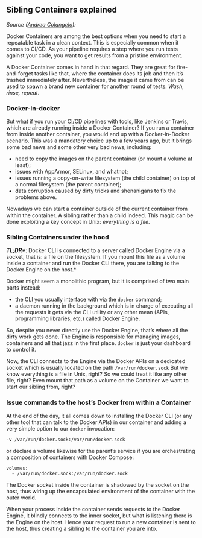 ## Sibling Containers explained

*Source ([Andrea Colangelo](https://medium.com/@andreacolangelo?source=post_page-----27dc02ff2686----------------------)):*

Docker Containers are among the best options when you need to start a repeatable task in a clean context. This is especially common when it comes to CI/CD. As your pipeline requires a step where you run tests against your code, you want to get results from a pristine environment.

A Docker Container comes in hand in that regard. They are great for fire-and-forget tasks like that, where the container does its job and then it’s trashed immediately after. Nevertheless, the image it came from can be used to spawn a brand new container for another round of tests. *Wash, rinse, repeat*.

### Docker-in-docker

But what if you run your CI/CD pipelines with tools, like Jenkins or Travis, which are already running inside a Docker Container? If you run a container from inside another container, you would end up with a Docker-in-Docker scenario. This was a mandatory choice up to a few years ago, but it brings some bad news and some other very bad news, including:

* need to copy the images on the parent container (or mount a volume at least);
* issues with AppArmor, SELinux, and whatnot;
* issues running a copy-on-write filesystem (the child container) on top of a normal filesystem (the parent container);
* data corruption caused by dirty tricks and shenanigans to fix the problems above.

Nowadays we can start a container outside of the current container from within the container. A sibling rather than a child indeed. This magic can be done exploiting a key concept in Unix: *everything is a file*.

### Sibling Containers under the hood

***TL;DR\****: Docker CLI is connected to a server called Docker Engine via a socket, that is: a file on the filesystem. If you mount this file as a volume inside a container and run the Docker CLI there, you are talking to the Docker Engine on the host.*

Docker might seem a monolithic program, but it is comprised of two main parts instead:

* the CLI you usually interface with via the `docker` command;
* a daemon running in the background which is in charge of executing all the requests it gets via the CLI utility or any other mean (APIs, programming libraries, etc.) called Docker Engine.

So, despite you never directly use the Docker Engine, that’s where all the dirty work gets done. The Engine is responsible for managing images, containers and all that jazz in the first place. `docker` is just your dashboard to control it.

Now, the CLI connects to the Engine via the Docker APIs on a dedicated socket which is usually located on the path `/var/run/docker.sock` But we know everything is a file in Unix, right? So we could treat it like any other file, right? Even mount that path as a volume on the Container we want to start our sibling from, right?

### Issue commands to the host’s Docker from within a Container

At the end of the day, it all comes down to installing the Docker CLI (or any other tool that can talk to the Docker APIs) in our container and adding a very simple option to our `docker` invocation:

```
-v /var/run/docker.sock:/var/run/docker.sock
```

or declare a volume likewise for the parent’s service if you are orchestrating a composition of containers with Docker Compose:

```
volumes:      
  - /var/run/docker.sock:/var/run/docker.sock
```

The Docker socket inside the container is shadowed by the socket on the host, thus wiring up the encapsulated environment of the container with the outer world.

When your process inside the container sends requests to the Docker Engine, it blindly connects to the inner socket, but what is listening there is the Engine on the host. Hence your request to run a new container is sent to the host, thus creating a sibling to the container you are into.